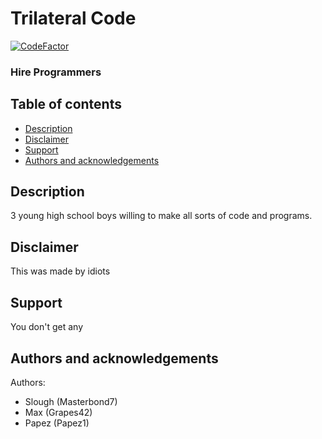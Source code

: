# Trilateral Code
[![CodeFactor](https://www.codefactor.io/repository/github/masterbond7/trilateral-code/badge)](https://www.codefactor.io/repository/github/masterbond7/trilateral-code)
### Hire Programmers

## Table of contents
- [Description](#description)
- [Disclaimer](#disclaimer)
- [Support](#support)
- [Authors and acknowledgements](#authors-and-acknowledgements)

## Description

3 young high school boys willing to make all sorts of code and programs. 

## Disclaimer

This was made by idiots

## Support

You don't get any

## Authors and acknowledgements
Authors:
- Slough (Masterbond7)
- Max (Grapes42)
- Papez (Papez1)
